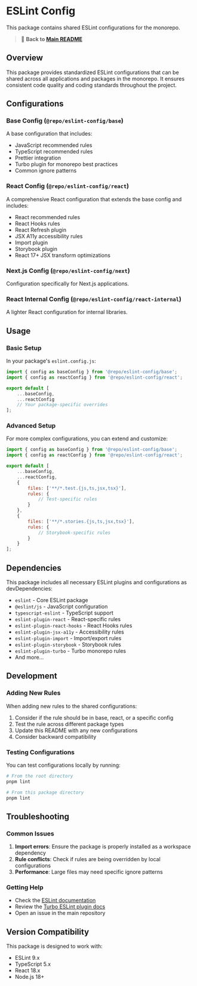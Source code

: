 # ESLint Config

This package contains shared ESLint configurations for the monorepo.

> 📖 **Back to [Main README](../../README.md)**

## Overview

This package provides standardized ESLint configurations that can be shared across all applications and packages in the monorepo. It ensures consistent code quality and coding standards throughout the project.

## Configurations

### Base Config (`@repo/eslint-config/base`)

A base configuration that includes:

- JavaScript recommended rules
- TypeScript recommended rules
- Prettier integration
- Turbo plugin for monorepo best practices
- Common ignore patterns

### React Config (`@repo/eslint-config/react`)

A comprehensive React configuration that extends the base config and includes:

- React recommended rules
- React Hooks rules
- React Refresh plugin
- JSX A11y accessibility rules
- Import plugin
- Storybook plugin
- React 17+ JSX transform optimizations

### Next.js Config (`@repo/eslint-config/next`)

Configuration specifically for Next.js applications.

### React Internal Config (`@repo/eslint-config/react-internal`)

A lighter React configuration for internal libraries.

## Usage

### Basic Setup

In your package's `eslint.config.js`:

```javascript
import { config as baseConfig } from '@repo/eslint-config/base';
import { config as reactConfig } from '@repo/eslint-config/react';

export default [
	...baseConfig,
	...reactConfig
	// Your package-specific overrides
];
```

### Advanced Setup

For more complex configurations, you can extend and customize:

```javascript
import { config as baseConfig } from '@repo/eslint-config/base';
import { config as reactConfig } from '@repo/eslint-config/react';

export default [
	...baseConfig,
	...reactConfig,
	{
		files: ['**/*.test.{js,ts,jsx,tsx}'],
		rules: {
			// Test-specific rules
		}
	},
	{
		files: ['**/*.stories.{js,ts,jsx,tsx}'],
		rules: {
			// Storybook-specific rules
		}
	}
];
```

## Dependencies

This package includes all necessary ESLint plugins and configurations as devDependencies:

- `eslint` - Core ESLint package
- `@eslint/js` - JavaScript configuration
- `typescript-eslint` - TypeScript support
- `eslint-plugin-react` - React-specific rules
- `eslint-plugin-react-hooks` - React Hooks rules
- `eslint-plugin-jsx-a11y` - Accessibility rules
- `eslint-plugin-import` - Import/export rules
- `eslint-plugin-storybook` - Storybook rules
- `eslint-plugin-turbo` - Turbo monorepo rules
- And more...

## Development

### Adding New Rules

When adding new rules to the shared configurations:

1. Consider if the rule should be in base, react, or a specific config
2. Test the rule across different package types
3. Update this README with any new configurations
4. Consider backward compatibility

### Testing Configurations

You can test configurations locally by running:

```bash
# From the root directory
pnpm lint

# From this package directory
pnpm lint
```

## Troubleshooting

### Common Issues

1. **Import errors**: Ensure the package is properly installed as a workspace dependency
2. **Rule conflicts**: Check if rules are being overridden by local configurations
3. **Performance**: Large files may need specific ignore patterns

### Getting Help

- Check the [ESLint documentation](https://eslint.org/)
- Review the [Turbo ESLint plugin docs](https://turbo.build/repo/docs/core-concepts/monorepos/code-quality)
- Open an issue in the main repository

## Version Compatibility

This package is designed to work with:

- ESLint 9.x
- TypeScript 5.x
- React 18.x
- Node.js 18+
